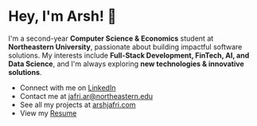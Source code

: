 # Hey, I'm Arsh! 👋

I'm a second-year **Computer Science & Economics** student at **Northeastern University**, passionate about building impactful software solutions. My interests include **Full-Stack Development, FinTech, AI, and Data Science**, and I'm always exploring **new technologies & innovative solutions**.

- Connect with me on [LinkedIn](https://www.linkedin.com/in/arshjafri/)
- Contact me at [jafri.ar@northeastern.edu](mailto:jafri.ar@northeastern.edu)
- See all my projects at [arshjafri.com](https://arshjafri.com)
- View my [Resume](https://arshjafri.com/static/media/ArshJafri-Resume.84ce20b56097380044b5.pdf)
